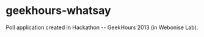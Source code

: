 geekhours-whatsay
=================

Poll application created in Hackathon -- GeekHours 2013 (in Webonise Lab).
